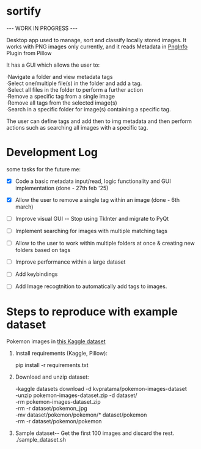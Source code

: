 # sortify
 
 --- WORK IN PROGRESS --- 

Desktop app used to manage, sort and classify locally stored images.
It works with PNG images only currently, and it reads Metadata in [PngInfo](https://pillow.readthedocs.io/en/stable/_modules/PIL/PngImagePlugin.html) Plugin from Pillow

It has a GUI which allows the user to:  

·Navigate a folder and view metadata tags  
·Select one/multiple file(s) in the folder and add a tag.  
·Select all files in the folder to perform a further action  
·Remove a specific tag from a single image  
·Remove all tags from the selected image(s)  
·Search in a specific folder for image(s) containing a specific tag.  

The user can define tags and add then to img metadata and then perform actions such as searching all images with a specific tag.  

  

# Development Log
 some tasks for the future me:   
 
- [x] Code a basic metadata input/read, logic functionality and GUI implementation (done - 27th feb '25)
- [x] Allow the user to remove a single tag within an image (done - 6th march)  
- [ ] Improve visual GUI -- Stop using TkInter and migrate to PyQt
- [ ] Implement searching for images with multiple matching tags
- [ ] Allow to the user to work within multiple folders at once & creating new folders based on tags  
- [ ] Improve performance within a large dataset  
- [ ] Add keybindings   
- [ ] Add Image recogtnition to automatically add tags to images.  
 



# Steps to reproduce with example dataset  

Pokemon images in [this Kaggle dataset](https://www.kaggle.com/datasets/kvpratama/pokemon-images-dataset/data)  
1) Install requirements (Kaggle, Pillow):  

	pip install -r requirements.txt

2) Download and unzip dataset:  

	-kaggle datasets download -d kvpratama/pokemon-images-dataset  
	-unzip pokemon-images-dataset.zip -d dataset/  
    -rm pokemon-images-dataset.zip  
	-rm -r dataset/pokemon_jpg  
	-mv dataset/pokemon/pokemon/* dataset/pokemon  
	-rm -r dataset/pokemon/pokemon  


3) Sample dataset-- Get the first 100 images and discard the rest.  
    ./sample_dataset.sh
